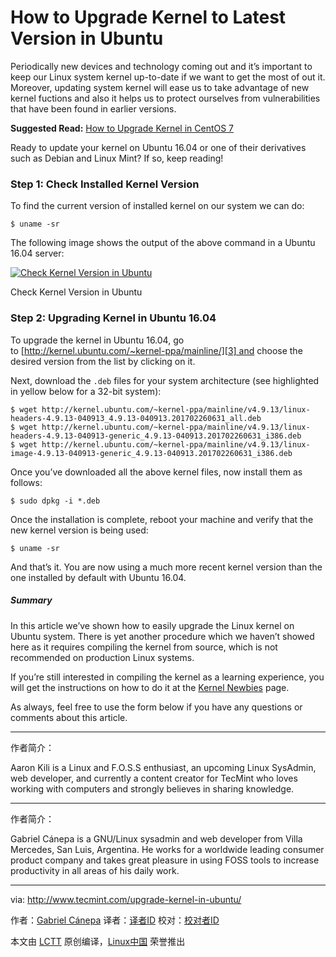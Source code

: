 How to Upgrade Kernel to Latest Version in Ubuntu
============================================================


Periodically new devices and technology coming out and it’s important to keep our Linux system kernel up-to-date if we want to get the most of out it. Moreover, updating system kernel will ease us to take advantage of new kernel fuctions and also it helps us to protect ourselves from vulnerabilities that have been found in earlier versions.

**Suggested Read:** [How to Upgrade Kernel in CentOS 7][1]

Ready to update your kernel on Ubuntu 16.04 or one of their derivatives such as Debian and Linux Mint? If so, keep reading!

### Step 1: Check Installed Kernel Version

To find the current version of installed kernel on our system we can do:

```
$ uname -sr
```

The following image shows the output of the above command in a Ubuntu 16.04 server:

[
 ![Check Kernel Version in Ubuntu](http://www.tecmint.com/wp-content/uploads/2017/03/Check-Kernel-Version-in-Ubuntu.png) 
][2]

Check Kernel Version in Ubuntu

### Step 2: Upgrading Kernel in Ubuntu 16.04

To upgrade the kernel in Ubuntu 16.04, go to [http://kernel.ubuntu.com/~kernel-ppa/mainline/][3] and choose the desired version from the list by clicking on it.

Next, download the `.deb` files for your system architecture (see highlighted in yellow below for a 32-bit system):

```
$ wget http://kernel.ubuntu.com/~kernel-ppa/mainline/v4.9.13/linux-headers-4.9.13-040913_4.9.13-040913.201702260631_all.deb
$ wget http://kernel.ubuntu.com/~kernel-ppa/mainline/v4.9.13/linux-headers-4.9.13-040913-generic_4.9.13-040913.201702260631_i386.deb
$ wget http://kernel.ubuntu.com/~kernel-ppa/mainline/v4.9.13/linux-image-4.9.13-040913-generic_4.9.13-040913.201702260631_i386.deb 
```

Once you’ve downloaded all the above kernel files, now install them as follows:

```
$ sudo dpkg -i *.deb
```

Once the installation is complete, reboot your machine and verify that the new kernel version is being used:

```
$ uname -sr
```

And that’s it. You are now using a much more recent kernel version than the one installed by default with Ubuntu 16.04.

##### Summary

In this article we’ve shown how to easily upgrade the Linux kernel on Ubuntu system. There is yet another procedure which we haven’t showed here as it requires compiling the kernel from source, which is not recommended on production Linux systems.

If you’re still interested in compiling the kernel as a learning experience, you will get the instructions on how to do it at the [Kernel Newbies][4] page.

As always, feel free to use the form below if you have any questions or comments about this article.

--------------------------------------------------------------------------------


作者简介：

Aaron Kili is a Linux and F.O.S.S enthusiast, an upcoming Linux SysAdmin, web developer, and currently a content creator for TecMint who loves working with computers and strongly believes in sharing knowledge.

--------------------------------------------------------------------------------
作者简介：

Gabriel Cánepa is a GNU/Linux sysadmin and web developer from Villa Mercedes, San Luis, Argentina. He works for a worldwide leading consumer product company and takes great pleasure in using FOSS tools to increase productivity in all areas of his daily work.

--------------------------------------------------------------------------------

via: http://www.tecmint.com/upgrade-kernel-in-ubuntu/

作者：[Gabriel Cánepa][a]
译者：[译者ID](https://github.com/译者ID)
校对：[校对者ID](https://github.com/校对者ID)

本文由 [LCTT](https://github.com/LCTT/TranslateProject) 原创编译，[Linux中国](https://linux.cn/) 荣誉推出

[a]:http://www.tecmint.com/author/gacanepa/

[1]:http://www.tecmint.com/install-upgrade-kernel-version-in-centos-7/
[2]:http://www.tecmint.com/wp-content/uploads/2017/03/Check-Kernel-Version-in-Ubuntu.png
[3]:http://kernel.ubuntu.com/~kernel-ppa/mainline/
[4]:https://kernelnewbies.org/KernelBuild
[5]:http://www.tecmint.com/author/gacanepa/
[6]:http://www.tecmint.com/10-useful-free-linux-ebooks-for-newbies-and-administrators/
[7]:http://www.tecmint.com/free-linux-shell-scripting-books/
